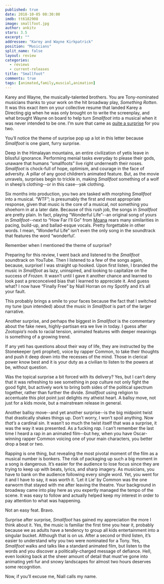 ```yaml
---
published: true
date: 2018-10-05 08:30:00
imdb: tt6182908
image: smallfoot.jpg
author: ankitv
stars: 3.5
excerpt: ""
addressee: "Karey and Wayne Kirkpatrick"
position: "Musicians"
split_name: false
layout: review
categories: 
  - reviews
  - current-releases
title: "Smallfoot"
comments: true
tags: [animated,family,muscial,animation]
---
```

Karey and Wayne, the musically-talented brothers. You are Tony-nominated musicians thanks to your work on the hit broadway play, _Something Rotten_. It was this exact item on your collective resume that landed Karey a Directing gig when he was only brought on to write the screenplay, and what brought Wayne on board to help turn _Smallfoot_ into a musical when it was never intended to be one. I’m sure that came as [quite a surprise](http://www.animationmagazine.net/features/smallfoot-singing-with-sasquatch-friends/) for you two.

You’ll notice the theme of surprise pop up a lot in this letter because _Smallfoot_ is one giant, furry surprise.

Deep in the Himalayan mountains, an entire civilization of yetis leave in blissful ignorance. Performing menial tasks everyday to please their gods, unaware that humans “smallfoots” live right underneath their noses. _Smallfoot_ is chock-full of hope, optimism, and courage in the face of adversity. A pillar of any good children’s animated feature. But, as the movie unravels, surprises begin to trickle in, making _Smallfoot_ something of a wolf in sheep’s clothing--or in this case--yak clothing.

Six months into production, you two are tasked with morphing _Smallfoot_ into a musical. “WTF”; is presumably the first and most appropriate response, given that music is the core of a musical, not something you shoehorn in at a later date. Because of this rush job, the songs in _Smallfoot_ are pretty plain. In fact, playing “Wonderful Life”--an original song of yours in _Smallfoot_--next to “How Far I’ll Go” from [Moana](http://www.dearcastandcrew.com/content/2016/12/1/moana.html) rears many similarities in pacing, build-up, and ballad-esque vocals. Pretty forgettable in other words. I mean, “Wonderful Life” isn’t even the only song in the soundtrack that features the word “wonderful’.

Remember when I mentioned the theme of surprise?

Preparing for this review, I went back and listened to the _Smallfoot_ soundtrack on YouTube. Then I listened to a few of the songs again, because, surprise! I was straight up hooked. Upon first listen, I branded the music in _Smallfoot_ as lazy, uninspired, and looking to capitalize on the success of _Frozen._ It wasn’t until I gave it another chance and learned to look past a preconceived bias that I learned to appreciate it. And guess what? I now have “Finally Free” by Niall Horran on my Spotify and it’s all your fault.

This probably brings a smile to your faces because the fact that I switched my tune (pun intended) about the music in _Smallfoot_ is part of the larger narrative.

Another surprise, and perhaps the biggest in _Smallfoot_ is the commentary about the fake news, highly-partisan era we live in today. I guess after _Zootopia’s_ nods to racial tension, animated features with deeper meanings is something of a growing trend.

If any yeti has questions about their way of life, they are instructed by the Stonekeeper (yeti prophet), voice by rapper Common, to take their thoughts and push it deep down into the recesses of the mind. Those in clerical power know best and it is your duty as a civilian to listen to the powers at be, without question.

Was the topical surprise a bit forced with its delivery? Yes, but I can’t deny that it was refreshing to see something in pop culture not only fight the good fight, but actively work to bring both sides of the political spectrum together, rather than further the divide. _Smallfoot_ using religion to accentuate this plot point just delights my atheist heart. A ballsy move, not just for a kids movie, but a mainstream release in general.

Another ballsy move--and yet another surprise--is the big midpoint twist that drastically shakes things up. Don’t worry, I won’t spoil anything. Now _that’s_ a cardinal sin. It wasn’t so much the twist itself that was a surprise, it was the way it was presented. As a fucking _rap_. I can’t remember the last time I heard a rap in an animated film--but hey, when you have Oscar-winning rapper Common voicing one of your main characters, you better drop a beat or two.

Rapping is one thing, but revealing the most pivotal moment of the film as a musical number is bonkers. The risk of packaging up such a big moment in a song is dangerous. It’s easier for the audience to lose focus since they are trying to keep up with beats, lyrics, and sharp imagery. As musicians, you have to bank on the audience following every single word. Yet, you went for it and I have to say, it was worth it. ’Let it Lie’ by Common was the one earworm that stayed with me after leaving the theatre. Your background in broadway came into play here as you expertly managed the tempo of the scene. It was easy to follow and actually helped keep my interest in order to pay attention to what was happening.

Not an easy feat. Bravo.

Surprise after surprise, _Smallfoot_ has gained my appreciation the more I think about it. Yes, the music is familiar the first time you hear it, probably because we as adults have a tendency to group all kids entertainment into a singular bucket. Although that is on us. After a second or third listen, it’s easier to understand why you two were nominated for a Tony. Yes, _Smallfoot_ walks and talks like a standard animated film, but listen to the words and you discover a politically-charged message of defiance. Hell, even looking back at the sheer amount of detail that must’ve gone into animating yeti fur and snowy landscapes for almost two hours deserves some recognition.

Now, if you’ll excuse me, Niall calls my name.
